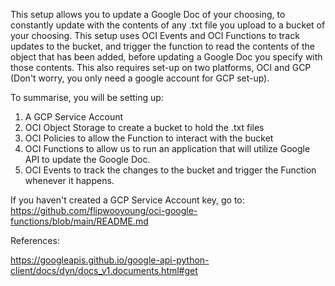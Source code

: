This setup allows you to update a Google Doc of your choosing, to constantly update with the contents of any .txt file you upload to a bucket of your choosing. This setup uses OCI Events and OCI Functions to track updates to the bucket, and trigger the function to read the contents of the object that has been added, before updating a Google Doc you specify with those contents. This also requires set-up on two platforms, OCI and GCP (Don't worry, you only need a google account for GCP set-up).

To summarise, you will be setting up:
1. A GCP Service Account
2. OCI Object Storage to create a bucket to hold the .txt files
3. OCI Policies to allow the Function to interact with the bucket
4. OCI Functions to allow us to run an application that will utilize Google API to update the Google Doc.
5. OCI Events to track the changes to the bucket and trigger the Function whenever it happens.

If you haven't created a GCP Service Account key, go to:
https://github.com/flipwooyoung/oci-google-functions/blob/main/README.md

References:

https://googleapis.github.io/google-api-python-client/docs/dyn/docs_v1.documents.html#get

